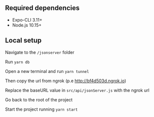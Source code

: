 ## Required dependencies

- Expo-CLI 3.11+
- Node.js 10.15+

## Local setup

Navigate to the `/jsonserver` folder

Run `yarn db`

Open a new terminal and run `yarn tunnel`

Then copy the url from ngrok (p.e http://bf4d503d.ngrok.io)

Replace the baseURL value in `src/api/jsonServer.js` with the ngrok url

Go back to the root of the project

Start the project running `yarn start`
